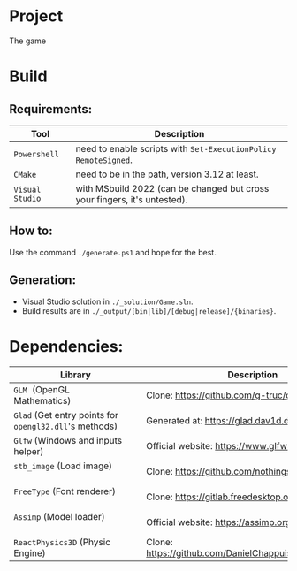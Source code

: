 # Project
The game 

# Build
## Requirements:
| Tool | Description |
| -----| ------------|
| `Powershell`    | need to enable scripts with `Set-ExecutionPolicy RemoteSigned`.           |
| `CMake`         | need to be in the path, version 3.12 at least.                            |
| `Visual Studio` | with MSbuild 2022 (can be changed but cross your fingers, it's untested). |

## How to:
Use the command `./generate.ps1` and hope for the best.

## Generation:
- Visual Studio solution in `./_solution/Game.sln`.
- Build results are in `./_output/[bin|lib]/[debug|release]/{binaries}`.

# Dependencies:
| Library | Description |
| --------| ------------|
| `GLM`  (OpenGL Mathematics)                            | Clone: https://github.com/g-truc/glm                    |
| `Glad` (Get entry points for `opengl32.dll`'s methods) | Generated at: https://glad.dav1d.de                     |
| `Glfw` (Windows and inputs helper)                     | Official website: https://www.glfw.org                  |
| `stb_image` (Load image)                               | Clone: https://github.com/nothings/stb                  |
| `FreeType` (Font renderer)                             | Clone: https://gitlab.freedesktop.org/freetype          |
| `Assimp` (Model loader)                                | Official website: https://assimp.org/                   |
| `ReactPhysics3D` (Physic Engine)                       | Clone: https://github.com/DanielChappuis/reactphysics3d |
